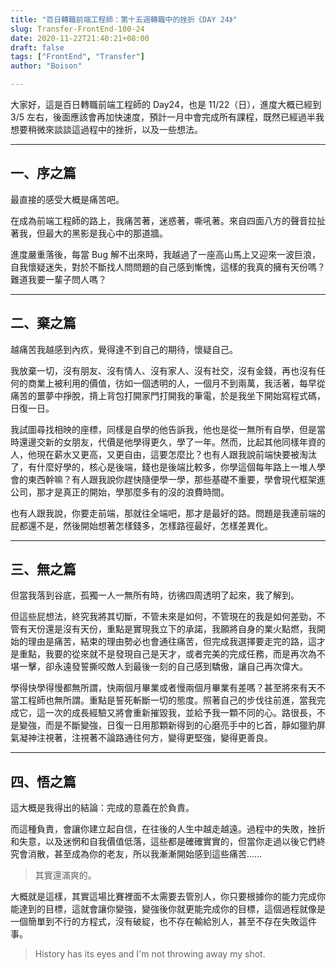 ```yaml
---
title: "百日轉職前端工程師：第十五週轉職中的挫折《DAY 24》"
slug: Transfer-FrontEnd-100-24
date: 2020-11-22T21:40:21+08:00
draft: false
tags: ["FrontEnd", "Transfer"]
author: "Boison"

---
```



大家好，這是百日轉職前端工程師的 Day24，也是 11/22（日），進度大概已經到 3/5 左右，後面應該會再加快速度，預計一月中會完成所有課程，既然已經過半我想要稍微來談談這過程中的挫折，以及一些想法。


---
## 一、序之篇

最直接的感受大概是痛苦吧。

在成為前端工程師的路上，我痛苦著，迷惑著，嘶吼著。來自四面八方的聲音拉扯著我，但最大的黑影是我心中的那道牆。

進度嚴重落後，每當 Bug 解不出來時，我越過了一座高山馬上又迎來一波巨浪，自我懷疑迷失，對於不斷找人問問題的自己感到慚愧，這樣的我真的擁有天份嗎？難道我要一輩子問人嗎？

---

## 二、棄之篇

越痛苦我越感到內疚，覺得達不到自己的期待，懷疑自己。

我放棄一切，沒有朋友、沒有情人、沒有家人、沒有社交，沒有金錢，再也沒有任何的商業上被利用的價值，彷如一個透明的人，一個月不到兩萬，我活著，每早從痛苦的噩夢中掙脫，揹上背包打開家門打開我的筆電，於是我坐下開始寫程式碼，日復一日。

我試圖尋找相映的座標，同樣是自學的他告訴我，他也是從一無所有自學，但是當時還邊交新的女朋友，代價是他學得更久，學了一年。然而，比起其他同樣年資的人，他現在薪水又更高，又更自由，這要怎麼比？也有人跟我說前端快要被淘汰了，有什麼好學的，核心是後端，錢也是後端比較多，你學這個每年路上一堆人學會的東西幹嘛？有人跟我說你趕快隨便學一學，那些基礎不重要，學會現代框架進公司，那才是真正的開始，學那麼多有的沒的浪費時間。

也有人跟我說，你要走前端，那就往全端吧，那才是最好的路。問題是我連前端的屁都還不是，然後開始想著怎樣錢多，怎樣路徑最好，怎樣差異化。

---

## 三、無之篇

但當我落到谷底，孤獨一人一無所有時，彷彿四周透明了起來，我了解到。

但這些屁想法，終究我將其切斷，不管未來是如何，不管現在的我是如何差勁，不管有天份還是沒有天份，重點是實現我立下的承諾，我願將自身的業火點燃，我開始的理由是痛苦，結束的理由勢必也會通往痛苦，但完成我選擇要走完的路，這才是重點，我要的從來就不是發現自己是天才，或者完美的完成任務，而是再次為不堪一擊，卻永遠發誓撕咬敵人到最後一刻的自己感到驕傲，讓自己再次偉大。

學得快學得慢都無所謂，快兩個月畢業或者慢兩個月畢業有差嗎？甚至將來有天不當工程師也無所謂。重點是誓死斬斷一切的態度。照著自己的步伐往前進，當我完成它，這一次的成長經驗又將會重新摧毀我，並給予我一顆不同的心。路很長，不是變強，而是不斷變強，日復一日用那顆新得到的心磨亮手中的匕首，靜如獵豹屏氣凝神注視著，注視著不論路通往何方，變得更堅強，變得更善良。

---

## 四、悟之篇

這大概是我得出的結論：完成的意義在於負責。

而這種負責，會讓你建立起自信，在往後的人生中越走越遠。過程中的失敗，挫折和失意，以及迷惘和自我價值低落，這些都是確確實實的，但當你走過以後它們終究會消散，甚至成為你的老友，所以我漸漸開始感到這些痛苦......

> 其實還滿爽的。

大概就是這樣，其實這場比賽裡面不太需要去管別人，你只要根據你的能力完成你能達到的目標，這就會讓你變強，變強後你就更能完成你的目標，這個過程就像是一個簡單到不行的方程式，沒有破綻，也不存在輸給別人，甚至不存在失敗這件事。

> History has its eyes and I'm not throwing away my shot.